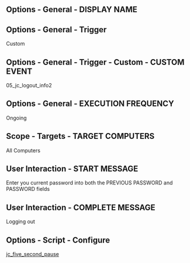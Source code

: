 ## Options - General - DISPLAY NAME

## Options - General - Trigger

Custom

## Options - General - Trigger - Custom - CUSTOM EVENT

05_jc_logout_info2

## Options - General - EXECUTION FREQUENCY

Ongoing

## Scope - Targets - TARGET COMPUTERS

All Computers

## User Interaction - START MESSAGE

Enter you current password into both the PREVIOUS PASSWORD and PASSWORD fields

## User Interaction - COMPLETE MESSAGE

Logging out

## Options - Script - Configure

[jc_five_second_pause](https://github.com/TheJumpCloud/support/blob/master/zero-touch/Jamf%20Pro/scripts/jc_five_second_pause.md)